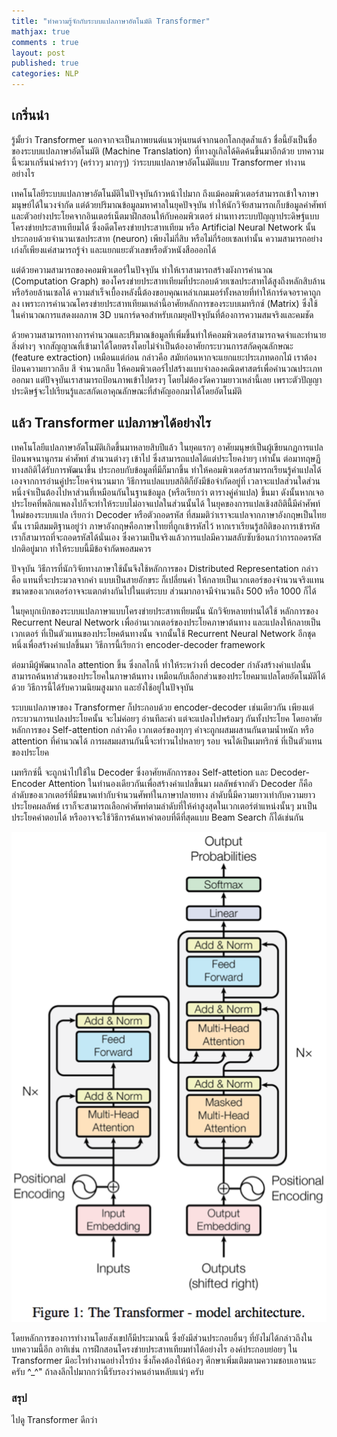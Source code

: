 ```yaml
---
title: "ทำความรู้จักกับระบบแปลภาษาอัตโนมัติ Transformer"
mathjax: true
comments : true
layout: post
published: true
categories: NLP
---
```


## เกริ่นนำ

รู้มั้ยว่า Transformer นอกจากจะเป็นภาพยนต์แนวหุ่นยนต์จากนอกโลกสุดล้ำแล้ว ชื่อนี้ยังเป็นชื่อของระบบแปลภาษาอัตโนมัติ (Machine Translation) ที่ทางกูเกิลได้คิดค้นขึ้นมาอีกด้วย บทความนี้จะมาเกริ่นนำคร่าวๆ (คร่าวๆ มากๆๆ) ว่าระบบแปลภาษาอัตโนมัติแบบ Transformer ทำงานอย่างไร



เทคโนโลยีระบบแปลภาษาอัตโนมัติในปัจจุบันก้าวหน้าไปมาก ถึงแม้คอมพิวเตอร์สามารถเข้าใจภาษามนุษย์ได้ในวงจำกัด แต่ด้วยปริมาณข้อมูลมหาศาลในยุคปัจจุบัน ทำให้นักวิจัยสามารถเก็บข้อมูลคำศัพท์ และตัวอย่างประโยคจากอินเตอร์เน็ตมาฝึกสอนให้กับคอมพิวเตอร์ ผ่านทางระบบปัญญาประดิษฐ์แบบโครงข่ายประสาทเทียมได้ ซึ่งอดีตโครงข่ายประสาทเทียม หรือ Artificial Neural Network นั้น ประกอบด้วยจำนวนเซลประสาท (neuron) เพียงไม่กี่สิบ หรือไม่กี่ร้อยเซลเท่านั้น ความสามารถอย่างเก่งก็เพียงแค่สามารถรู้จำ และแยกแยะตัวเลขหรือตัวหนังสือออกได้

แต่ด้วยความสามารถของคอมพิวเตอร์ในปัจจุบัน ทำให้เราสามารถสร้างผังการคำนวณ (Computation Graph) ของโครงข่ายประสาทเทียมที่ประกอบด้วยเซลประสาทได้สูงถึงหลักสิบล้านหรือร้อยล้านเซลได้ ความสำเร็จเบื้องหลังนี้ต้องขอบคุณเหล่าเกมเมอร์ทั้งหลายที่ทำให้การ์ดจอราคาถูกลง  เพราะการคำนวณโครงข่ายประสาทเทียมเหล่านี้อาศัยหลักการของระบบเมทริกซ์ (Matrix) ซึ่งใช้ในคำนวณการแสดงผลภาพ 3D บนการ์ดจอสำหรับเกมยุคปัจจุบันที่ต้องการความสมจริงและคมชัด 

ด้วยความสามารถทางการคำนวณและปริมาณข้อมูลที่เพิ่มขึ้นทำให้คอมพิวเตอร์สามารถจดจำและทำนายสิ่งต่างๆ จากสัญญาณที่เข้ามาได้โดยตรงโดยไม่จำเป็นต้องอาศัยกระบวนการสกัดคุณลักษณะ (feature extraction) เหมือนแต่ก่อน กล่าวคือ สมัยก่อนหากจะแยกแยะประเภทดอกไม้ เราต้องป้อนความยาวกลีบ สี จำนวนกลีบ ให้คอมพิวเตอร์ไปสร้างแบบจำลองคณิตศาสตร์เพื่อคำนวณประเภทออกมา แต่ปัจจุบันเราสามารถป้อนภาพเข้าไปตรงๆ โดยไม่ต้องวัดความยาวเหล่านี้เลย เพราะตัวปัญญาประดิษฐ์จะไปเรียนรู้และสกัดเอาคุณลักษณะที่สำคัญออกมาได้โดยอัตโนมัติ 

## แล้ว Transformer แปลภาษาได้อย่างไร

เทคโนโลยีแปลภาษาอัตโนมัติเกิดขึ้นมาหลายสิบปีแล้ว ในยุคแรกๆ อาศัยมนุษย์เป็นผู้เขียนกฏการแปล ป้อนพจนานุกรม คำศัพท์ สำนวนต่างๆ เข้าไป ซึ่งสามารถแปลได้แต่ประโยคง่ายๆ เท่านั้น ต่อมาทฤษฏีทางสถิติได้รับการพัฒนาขึ้น ประกอบกับข้อมูลที่มีก็มากขึ้น ทำให้คอมพิวเตอร์สามารถเรียนรู้คำแปลได้เองจากการอ่านคู่ประโยคจำนวนมาก วิธีการแปลแบบสถิติก็ยังมีข้อจำกัดอยู่ที่ เวลาจะแปลส่วนใดส่วนหนึ่งจำเป็นต้องไปหาส่วนที่เหมือนกันในฐานข้อมูล (หรือเรียกว่า ตารางคู่คำแปล) ขึ้นมา ดังนั้นหากเจอประโยคที่พลิกแพลงไปก็จะทำให้ระบบไม่อาจแปลในส่วนนั้นได้ ในยุคของการแปลเชิงสถิตินี้มีคำศัพท์ใหม่ของระบบแปล เรียกว่า Decoder หรือตัวถอดรหัส ที่สมมติว่าเราจะแปลจากภาษาอังกฤษเป็นไทยนั้น เรามีสมมติฐานอยู่ว่า ภาษาอังกฤษคือภาษาไทยที่ถูกเข้ารหัสไว้ หากเราเรียนรู้สถิติของการเข้ารหัส เราก็สามารถที่จะถอดรหัสได้นั่นเอง ซึ่งความเป็นจริงแล้วการแปลมีความสลับซับซ้อนกว่าการถอดรหัสปกติอยู่มาก ทำให้ระบบนี้มีข้อจำกัดพอสมควร

ปัจจุบัน วิธีการที่นักวิจัยทางภาษาใช้นั้นจึงใช้หลักการของ Distributed Representation กล่าวคือ แทนที่จะประมวลจากคำ แบบเป็นสายอักขระ ก็เปลี่ยนคำ ให้กลายเป็นเวกเตอร์ของจำนวนจริงแทน ขนาดของเวกเตอร์อาจจะแตกต่างกันไปในแต่ระบบ ส่วนมากอาจมีจำนวนถึง 500 หรือ 1000 ก็ได้ 

ในยุคบุกเบิกของระบบแปลภาษาแบบโครงข่ายประสาทเทียมนั้น นักวิจัยหลายท่านได้ใช้ หลักการของ Recurrent Neural Network เพื่ออ่านเวกเตอร์ของประโยคภาษาต้นทาง และแปลงให้กลายเป็น เวกเตอร์ ที่เป็นตัวแทนของประโยคต้นทางนั้น จากนั้นใช้ Recurrent Neural Network อีกชุดหนึ่งเพื่อสร้างคำแปลขึ้นมา วิธีการนี้เรียกว่า encoder-decoder framework

ต่อมามีผู้พัฒนากลไล attention ขึ้น ซึ่งกลไกนี้ ทำให้ระหว่างที่ decoder กำลังสร้างคำแปลนั้น สามารถค้นหาส่วนของประโยคในภาษาต้นทาง เหมือนกับเลือกส่วนของประโยคมาแปลโดยอัตโนมัติได้ด้วย วิธีการนี้ได้รับความนิยมสูงมาก และยังใช้อยู่ในปัจจุบัน

ระบบแปลภาษาของ Transformer ก็ประกอบด้วย encoder-decoder เช่นเดียวกัน เพียงแต่กระบวนการแปลงประโยคนั้น จะไม่ค่อยๆ อ่านทีละคำ แต่จะแปลงไปพร้อมๆ กันทั้งประโยค โดยอาศัยหลักการของ Self-attention กล่าวคือ เวกเตอร์ของทุกๆ คำจะถูกผสมผสานกันตามน้ำหนัก หรือ attention ที่คำนวณได้ การผสมผสานกันนี้จะทำวนไปหลายๆ รอบ จนได้เป็นเมทริกซ์ ที่เป็นตัวแทนของประโยค

เมทริกซ์นี้ จะถูกนำไปใช้ใน Decoder ซึ่งอาศัยหลักการของ Self-attetion และ Decoder-Encoder Attention ในทำนองเดียวกันเพื่อสร้างคำแปลขึ้นมา ผลลัพธ์จากตัว Decoder ก็คือ ลำดับของเวกเตอร์ที่มีขนาดเท่ากับจำนวนศัพท์ในภาษาปลายทาง ลำดับนี้มีความยาวเท่ากับความยาวประโยคผลลัพธ์ เราก็จะสามารถเลือกคำศัพท์ตามลำดับที่ให้ค่าสูงสุดในเวกเตอร์ตำแหน่งนั้นๆ มาเป็นประโยคคำตอบได้ หรืออาจจะใช้วิธีการค้นหาคำตอบที่ดีที่สุดแบบ Beam Search ก็ได้เช่นกัน

![title](assets/transformer/model_arch.png)

โดยหลักการของการทำงานโดยสังเขปก็มีประมาณนี้ ซึ่งยังมีส่วนประกอบอื่นๆ ที่ยังไม่ได้กล่าวถึงในบทความนี้อีก อาทิเช่น การฝึกสอนโครงข่ายประสาทเทียมทำได้อย่างไร องค์ประกอบย่อยๆ ใน Transformer มีอะไรทำงานอย่างไรบ้าง ซึ่งก็คงต้องให้น้องๆ ศึกษาเพิ่มเติมตามความชอบเอานนะครับ ^_^" ถ้าลงลึกไปมากกว่านี้รับรองว่าคนอ่านหลับแน่ๆ ครับ

### สรุป

ไปดู Transformer ดีกว่า
